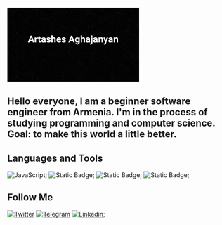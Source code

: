 [![Header](https://github.com/ArtushAghajanyan/ArtushAghajanyan/blob/main/assets/%D0%91%D0%B5%D0%B7%20%D0%BD%D0%B0%D0%B7%D0%B2%D0%B0%D0%BD%D0%B8%D1%8F%20(1).jpeg)]()

## Hello everyone, I am a beginner software engineer from Armenia.  I'm in the process of studying programming and computer science.  Goal: to make this world a little better.

## Languages and Tools
![JavaScript](https://img.shields.io/badge/-JAvaScript-090909?style=for-the-badge&logo=JavaScript&logoColor=E9D54D);
![Static Badge](https://img.shields.io/badge/HTML-090909?logo=HTML);
![Static Badge](https://img.shields.io/badge/CSS-blue?logo=css&logoColor=blue);
![Static Badge](https://img.shields.io/badge/SCSS-black?logo=Sass);

## Follow Me 
[![Twitter](https://img.shields.io/badge/-Twitter-090909?style=for-the-badge&logo=Twitter&logoColor=1C9DEB)](https://x.com/Artashes788555?t=cqon_3TOcSfYzXUYe30v5A&s=09)
[![Telegram](https://img.shields.io/badge/-Telegram-090909?style=for-the-badge&logo=telegram&logoColor=27A0D9)](t.me/Artush100)
[![Linkedin](https://img.shields.io/badge/-Linkedin-090909?style=for-the-badge&logo=Linkedin&logoColor=FF0000)](https://www.linkedin.com/in/artashes-agajanyan-3741622bb?utm_source=share&utm_campaign=share_via&utm_content=profile&utm_medium=android_app);
